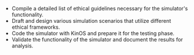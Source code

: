 - Compile a detailed list of ethical guidelines necessary for the simulator's functionality.
- Draft and design various simulation scenarios that utilize different ethical frameworks.
- Code the simulator with KinOS and prepare it for the testing phase.
- Validate the functionality of the simulator and document the results for analysis.